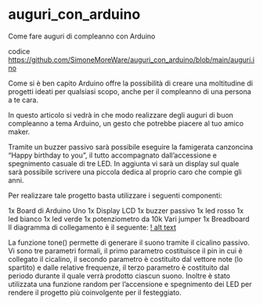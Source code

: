 # auguri_con_arduino
Come fare auguri di compleanno con Arduino

codice https://github.com/SimoneMoreWare/auguri_con_arduino/blob/main/auguri.ino

Come si è ben capito Arduino offre la possibilità di creare una moltitudine di progetti ideati per qualsiasi scopo, anche per il compleanno di una persona a te cara.

In questo articolo si vedrà in che modo realizzare degli auguri di buon compleanno a tema Arduino, un gesto che potrebbe piacere al tuo amico maker.

Tramite un buzzer passivo sarà possibile eseguire la famigerata canzoncina “Happy birthday to you”, il tutto accompagnato dall’accessione e spegnimento casuale di tre LED. In aggiunta vi sarà un display sul quale sarà possibile scrivere una piccola dedica al proprio caro che compie gli anni.

Per realizzare tale progetto basta utilizzare i seguenti componenti:

1x Board di Arduino Uno
1x Display LCD
1x buzzer passivo
1x led rosso
1x led bianco
1x led verde
1x potenziometro da 10k
Vari jumper
1x Breadboard
Il diagramma di collegamento è il seguente:
[! alt text](https://i0.wp.com/www.moreware.org/wp/wp-content/uploads/2020/05/Untitled-Sketch-2_bb.png?resize=768%2C606&ssl=1)

La funzione tone() permette di generare il suono tramite il cicalino passivo. Vi sono tre parametri formali, il primo parametro costituisce il pin in cui è collegato il cicalino, il secondo parametro è costituito dal vettore note (lo spartito) e dalle relative frequenze, il terzo parametro è costituito dal periodo durante il quale verrà prodotto ciascun suono. Inoltre è stato utilizzata una funzione random per l’accensione e spegnimento dei LED per rendere il progetto più coinvolgente per il festeggiato.
